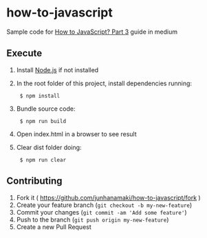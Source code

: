 # how-to-javascript

Sample code for [How to JavaScript? Part 3]() guide in medium

## Execute

1. Install [Node.js](https://nodejs.org/) if not installed

2. In the root folder of this project, install dependencies running:

        $ npm install

3. Bundle source code:

        $ npm run build

4. Open index.html in a browser to see result

5. Clear dist folder doing:

        $ npm run clear

## Contributing

1. Fork it ( https://github.com/junhanamaki/how-to-javascript/fork )
2. Create your feature branch (`git checkout -b my-new-feature`)
3. Commit your changes (`git commit -am 'Add some feature'`)
4. Push to the branch (`git push origin my-new-feature`)
5. Create a new Pull Request